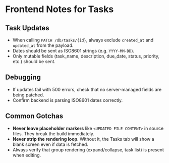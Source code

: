 # Frontend Notes for Tasks

## Task Updates
- When calling `PATCH /db/tasks/{id}`, always exclude `created_at` and `updated_at` from the payload.
- Dates should be sent as ISO8601 strings (e.g. `YYYY-MM-DD`).
- Only mutable fields (task_name, description, due_date, status, priority, etc.) should be sent.

## Debugging
- If updates fail with 500 errors, check that no server-managed fields are being patched.
- Confirm backend is parsing ISO8601 dates correctly.

## Common Gotchas
- **Never leave placeholder markers** like `<UPDATED FILE CONTENT>` in source files. They break the build immediately.
- **Never strip the rendering loop**. Without it, the Tasks tab will show a blank screen even if data is fetched.
- Always verify that group rendering (expand/collapse, task list) is present when editing.
